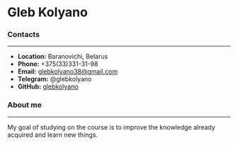 # Gleb Kolyano

### Contacts

---

- **Location:** Baranovichi, Belarus
- **Phone:** +375(33)331-31-98
- **Email:** glebkolyano38@gmail.com
- **Telegram:** @glebkolyano
- **GitHub:** [glebkolyano](https://github.com/GlebKolyano)

### About me

---

My goal of studying on the course is to improve the knowledge already acquired and learn new things.
